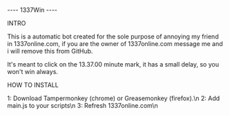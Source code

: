 ---- 1337Win ----


INTRO

This is a automatic bot created for the sole purpose of annoying my friend in 1337online.com, if you are the owner of 
1337online.com message me and i will remove this from GitHub. 

It's meant to click on the 13.37.00 minute mark, it has a small delay, so you won't win always.

HOW TO INSTALL

1: Download Tampermonkey (chrome) or Greasemonkey (firefox).\n
2: Add main.js to your scripts\n
3: Refresh 1337online.com\n
